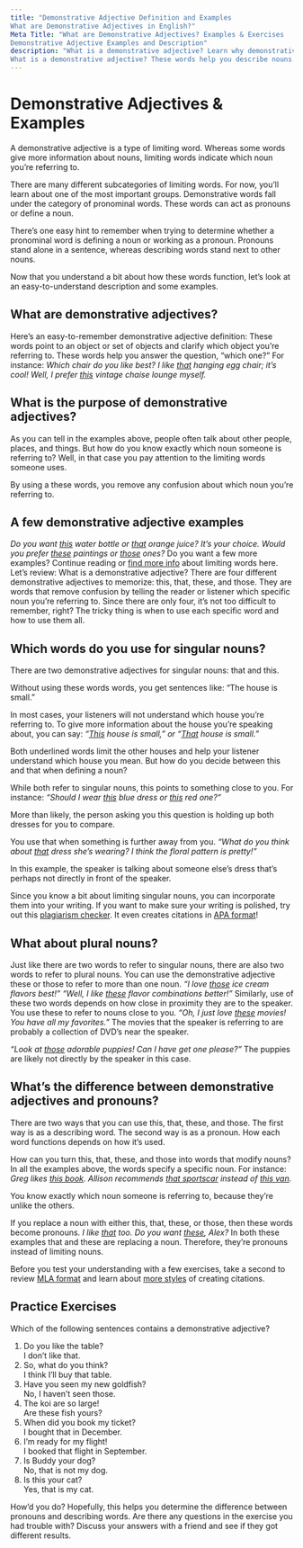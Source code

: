 ```yaml
---
title: "Demonstrative Adjective Definition and Examples
What are Demonstrative Adjectives in English?"  
Meta Title: "What are Demonstrative Adjectives? Examples & Exercises
Demonstrative Adjective Examples and Description"  
description: "What is a demonstrative adjective? Learn why demonstrative adjectives are so important and find demonstrative adjective examples here!
What is a demonstrative adjective? These words help you describe nouns. Learn about demonstrative adjectives and find demonstrative adjective examples inside!"  
---
```

# Demonstrative Adjectives & Examples

A demonstrative adjective is a type of limiting word. Whereas some words give more information about nouns, limiting words indicate which noun you’re referring to.

There are many different subcategories of limiting words. For now, you’ll learn about one of the most important groups. Demonstrative words fall under the category of pronominal words. These words can act as pronouns or define a noun.

There’s one easy hint to remember when trying to determine whether a pronominal word is defining a noun or working as a pronoun. Pronouns stand alone in a sentence, whereas describing words stand next to other nouns.

Now that you understand a bit about how these words function, let’s look at an easy-to-understand description and some examples.

## **What are demonstrative adjectives?**

Here’s an easy-to-remember demonstrative adjective definition:
These words point to an object or set of objects and clarify which object you’re referring to.
These words help you answer the question, “which one?” For instance:
*Which chair do you like best? I like <ins>that</ins> hanging egg chair; it’s cool!
Well, I prefer <ins>this</ins> vintage chaise lounge myself.*

## **What is the purpose of demonstrative adjectives?**

As you can tell in the examples above, people often talk about other people, places, and things. But how do you know exactly which noun someone is referring to? Well, in that case you pay attention to the limiting words someone uses.

By using a these words, you remove any confusion about which noun you’re referring to.

## **A few demonstrative adjective examples**

*Do you want <ins>this</ins> water bottle or <ins>that</ins> orange juice? It’s your choice.
Would you prefer <ins>these</ins> paintings or <ins>those</ins> ones?*
Do you want a few more examples? Continue reading or [find more info](grammar.yourdictionary.com/parts-of-speech/adjectives/demonstrative-adjectives.html) about limiting words here.
Let’s review: What is a demonstrative adjective?
There are four different demonstrative adjectives to memorize: this, that, these, and those. They are words that remove confusion by telling the reader or listener which specific noun you’re referring to. Since there are only four, it’s not too difficult to remember, right? The tricky thing is when to use each specific word and how to use them all.

## **Which words do you use for singular nouns?**

There are two demonstrative adjectives for singular nouns: that and this.

Without using these words words, you get sentences like:
“The house is small.”

In most cases, your listeners will not understand which house you’re referring to. To give more information about the house you’re speaking about, you can say:
*“<ins>This</ins> house is small,” or “<ins>That</ins> house is small.”*

Both underlined words limit the other houses and help your listener understand which house you mean. But how do you decide between this and that when defining a noun?

While both refer to singular nouns, this points to something close to you. For instance:
*“Should I wear <ins>this</ins> blue dress or <ins>this</ins> red one?”*

More than likely, the person asking you this question is holding up both dresses for you to compare.

You use that when something is further away from you.
*“What do you think about <ins>that</ins> dress she’s wearing? I think the floral pattern is pretty!”*

In this example, the speaker is talking about someone else’s dress that’s perhaps not directly in front of the speaker.

Since you know a bit about limiting singular nouns, you can incorporate them into your writing. If you want to make sure your writing is polished, try out this [plagiarism checker](https://www.citationmachine.net/grammar-and-plagiarism/). It even creates citations in [APA format](www.citationmachine.net/apa/cite-a-book)!

## **What about plural nouns?**

Just like there are two words to refer to singular nouns, there are also two words to refer to plural nouns. You can use the demonstrative adjective these or those to refer to more than one noun.
*“I love <ins>those</ins> ice cream flavors best!”
“Well, I like <ins>these</ins> flavor combinations better!”*
Similarly, use of these two words depends on how close in proximity they are to the speaker. You use these to refer to nouns close to you.
*“Oh, I just love <ins>these</ins> movies! You have all my favorites.”*
The movies that the speaker is referring to are probably a collection of DVD’s near the speaker.

*“Look at <ins>those</ins> adorable puppies! Can I have get one please?”*
The puppies are likely not directly by the speaker in this case.

## **What’s the difference between demonstrative adjectives and pronouns?**

There are two ways that you can use this, that, these, and those. The first way is as a describing word. The second way is as a pronoun. How each word functions depends on how it’s used.

How can you turn this, that, these, and those into words that modify nouns? In all the examples above, the words specify a specific noun. For instance:
*Greg likes <ins>this book</ins>.*
*Allison recommends <ins>that sportscar</ins> instead of <ins>this van</ins>.*

You know exactly which noun someone is referring to, because they’re unlike the others.

If you replace a noun with either this, that, these, or those, then these words become pronouns.
*I like <ins>that</ins> too.
Do you want <ins>these</ins>, Alex?*
In both these examples that and these are replacing a noun. Therefore, they’re pronouns instead of limiting nouns.

Before you test your understanding with a few exercises, take a second to review [MLA format](www.citationmachine.net/mla/cite-a-website) and learn about [more styles](www.citationmachine.net) of creating citations.

## **Practice Exercises**

Which of the following sentences contains a demonstrative adjective?

1. Do you like the table?<br />
I don’t like that.
2. So, what do you think?<br />
I think I’ll buy that table.
3. Have you seen my new goldfish?<br />
No, I haven’t seen those.
4. The koi are so large!<br />
Are these fish yours?
5. When did you book my ticket?<br />
I bought that in December.
6. I’m ready for my flight! <br />
I booked that flight in September.
7. Is Buddy your dog?<br />
No, that is not my dog.
8. Is this your cat?<br />
Yes, that is my cat.

How’d you do? Hopefully, this helps you determine the difference between pronouns and describing words. Are there any questions in the exercise you had trouble with? Discuss your answers with a friend and see if they got different results.
